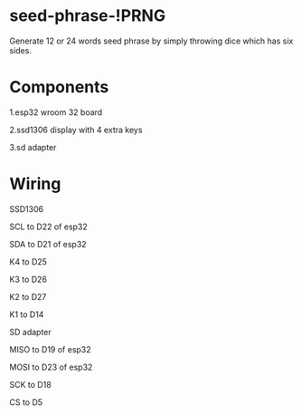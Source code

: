 # seed-phrase-!PRNG
Generate 12 or 24 words seed phrase by simply throwing dice which has six sides.

# Components
1.esp32 wroom 32 board

2.ssd1306 display with 4 extra keys

3.sd adapter

# Wiring
SSD1306

SCL to D22 of esp32

SDA to D21 of esp32

K4 to D25

K3 to D26

K2 to D27

K1 to D14


SD adapter

MISO to D19 of esp32

MOSI to D23 of esp32

SCK to D18

CS to D5
